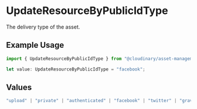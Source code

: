 # UpdateResourceByPublicIdType

The delivery type of the asset.

## Example Usage

```typescript
import { UpdateResourceByPublicIdType } from "@cloudinary/asset-management/models/operations";

let value: UpdateResourceByPublicIdType = "facebook";
```

## Values

```typescript
"upload" | "private" | "authenticated" | "facebook" | "twitter" | "gravatar" | "youtube" | "hulu" | "vimeo" | "animoto" | "worldstarhiphop" | "dailymotion"
```